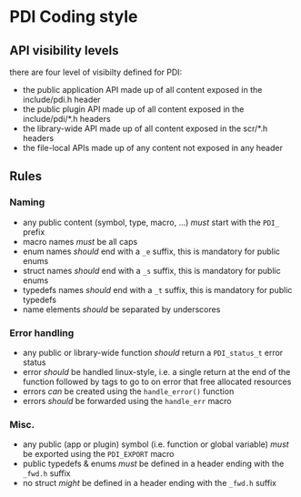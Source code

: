 # PDI Coding style

## API visibility levels

there are four level of visibilty defined for PDI:
* the public application API made up of all content exposed in the include/pdi.h header
* the public plugin API made up of all content exposed in the include/pdi/*.h headers
* the library-wide API made up of all content exposed in the scr/*.h headers
* the file-local APIs made up of any content not exposed in any header

## Rules

### Naming

* any public content (symbol, type, macro, ...) *must* start with the `PDI_` prefix
* macro names *must* be all caps
* enum names *should* end with a `_e` suffix, this is mandatory for public enums
* struct names *should* end with a `_s` suffix, this is mandatory for public enums
* typedefs names  *should* end with a `_t` suffix, this is mandatory for public typedefs
* name elements *should* be separated by underscores

### Error handling

* any public or library-wide function *should* return a `PDI_status_t` error status
* error *should* be handled linux-style, i.e. a single return at the end of the function followed by tags to go to on error that free allocated resources
* errors *can* be created using the `handle_error()` function
* errors *should* be forwarded using the `handle_err` macro

### Misc.

* any public (app or plugin) symbol (i.e. function or global variable) *must* be exported using the `PDI_EXPORT` macro
* public typedefs & enums *must* be defined in a header ending with the `_fwd.h` suffix
* no struct *might* be defined in a header ending with the `_fwd.h` suffix
